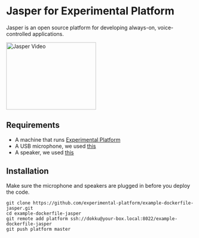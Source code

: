 # Jasper for Experimental Platform

Jasper is an open source platform for developing always-on, voice-controlled applications.

<a href="http://www.youtube.com/watch?feature=player_embedded&v=UzaqNF6NlBA
" target="_blank"><img src="http://img.youtube.com/vi/UzaqNF6NlBA/0.jpg" 
alt="Jasper Video" width="240" height="180"></a>

## Requirements

* A machine that runs [Experimental Platform](https://github.com/experimental-platform/platform-configure-script)
* A USB microphone, we used [this](http://www.amazon.com/Adjustable-Microphone-Compatible-Chatting-Recording/dp/B00UZY2YQE/)
* A speaker, we used [this](http://www.amazon.com/Logitech-S150-Speakers-Digital-Sound/dp/B000ZH98LU)

## Installation

Make sure the microphone and speakers are plugged in before you deploy the code.

    git clone https://github.com/experimental-platform/example-dockerfile-jasper.git
    cd example-dockerfile-jasper
    git remote add platform ssh://dokku@your-box.local:8022/example-dockerfile-jasper
    git push platform master
